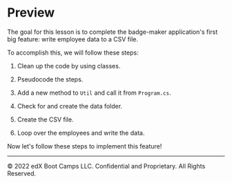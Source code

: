 # Preview

The goal for this lesson is to complete the badge-maker application's first big feature: write employee data to a CSV file.

To accomplish this, we will follow these steps:

1. Clean up the code by using classes.

2. Pseudocode the steps.

3. Add a new method to `Util` and call it from `Program.cs`.

4. Check for and create the data folder.

5. Create the CSV file.

6. Loop over the employees and write the data.

Now let's follow these steps to implement this feature!

---
© 2022 edX Boot Camps LLC. Confidential and Proprietary. All Rights Reserved.